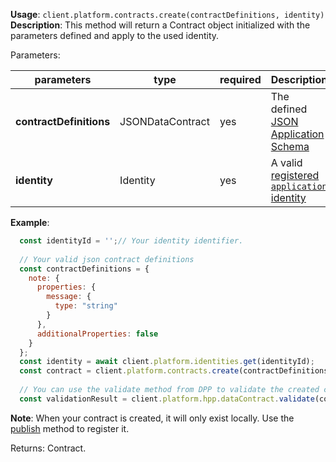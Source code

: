 **Usage**: `client.platform.contracts.create(contractDefinitions, identity)`    
**Description**: This method will return a Contract object initialized with the parameters defined and apply to the used identity. 

Parameters: 

| parameters               | type              | required           | Description                                                                                                            |  
|--------------------------|-------------------|------------------	|------------------------------------------------------------------------------------------------------------------------|
| **contractDefinitions**  | JSONDataContract  | yes                | The defined [JSON Application Schema](https://hellarplatform.readme.io/docs/explanation-platform-protocol-data-contract) |
| **identity**             | Identity          | yes                | A valid [registered `application` identity](../identities/register.md)                                        |

**Example**:

```js
  const identityId = '';// Your identity identifier.
  
  // Your valid json contract definitions
  const contractDefinitions = {
    note: {
      properties: {
        message: {
          type: "string"
        }
      },
      additionalProperties: false
    }
  };
  const identity = await client.platform.identities.get(identityId);
  const contract = client.platform.contracts.create(contractDefinitions, identity);
  
  // You can use the validate method from DPP to validate the created contract
  const validationResult = client.platform.hpp.dataContract.validate(contract);
```

**Note**: When your contract is created, it will only exist locally. Use the [publish](/contracts/publish.md) method to register it.  

Returns: Contract.
